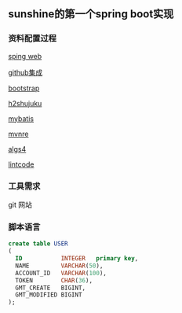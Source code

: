 ## sunshine的第一个spring boot实现

### 资料配置过程
[sping web](https://spring.io/guides/gs/serving-web-content/)

[github集成](https://developer.github.com/apps/building-oauth-apps/ )

[bootstrap](https://v3.bootcss.com/components/#navbar)

[h2shujuku](http://www.h2database.com/html/quickstart.html)

[mybatis](http://www.mybatis.org/spring-boot-starter/mybatis-spring-boot-autoconfigure)

[mvnre](https://mvnrepository.com/)

[algs4](https://algs4.cs.princeton.edu/13stacks/)

[lintcode](https://www.lintcode.com)

### 工具需求
git 网站

### 脚本语言
```sql
create table USER
(
  ID           INTEGER   primary key,
  NAME         VARCHAR(50),
  ACCOUNT_ID   VARCHAR(100),
  TOKEN        CHAR(36),
  GMT_CREATE   BIGINT,
  GMT_MODIFIED BIGINT
);




```
